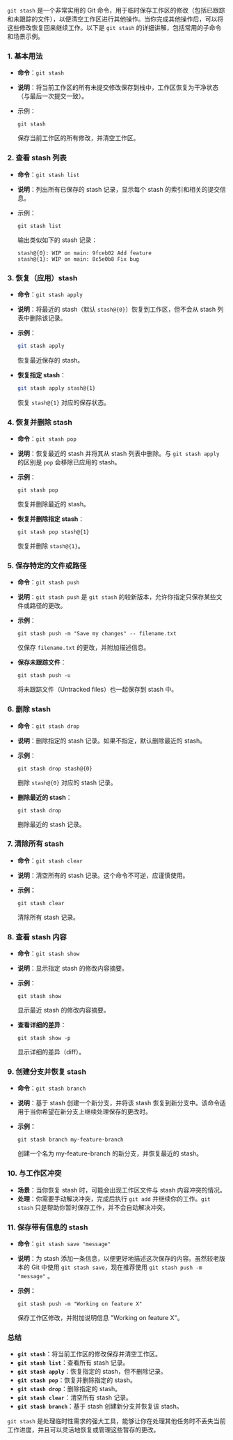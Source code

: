 `git stash` 是一个非常实用的 Git 命令，用于临时保存工作区的修改（包括已跟踪和未跟踪的文件），以便清空工作区进行其他操作。当你完成其他操作后，可以将这些修改恢复回来继续工作。以下是 `git stash` 的详细讲解，包括常用的子命令和场景示例。

### 1. **基本用法**

- **命令**：`git stash`

- **说明**：将当前工作区的所有未提交修改保存到栈中，工作区恢复为干净状态（与最后一次提交一致）。

- 示例：

  ```
  git stash
  ```

  保存当前工作区的所有修改，并清空工作区。

### 2. **查看 stash 列表**

- **命令**：`git stash list`

- **说明**：列出所有已保存的 stash 记录，显示每个 stash 的索引和相关的提交信息。

- 示例：

  ```
  git stash list
  ```

  输出类似如下的 stash 记录：

  ```less
  stash@{0}: WIP on main: 9fceb02 Add feature
  stash@{1}: WIP on main: 8c5e0b8 Fix bug
  ```

### 3. **恢复（应用）stash**

- **命令**：`git stash apply`

- **说明**：将最近的 stash（默认 `stash@{0}`）恢复到工作区，但不会从 stash 列表中删除该记录。

- **示例**：

  ```bash
  git stash apply
  ```

  恢复最近保存的 stash。

- **恢复指定 stash**：

  ```bash
  git stash apply stash@{1}
  ```

  恢复 `stash@{1}` 对应的保存状态。

### 4. **恢复并删除 stash**

- **命令**：`git stash pop`

- **说明**：恢复最近的 stash 并将其从 stash 列表中删除。与 `git stash apply` 的区别是 `pop` 会移除已应用的 stash。

- **示例**：

  ```
  git stash pop
  ```

  恢复并删除最近的 stash。

- **恢复并删除指定 stash**：

  ```
  git stash pop stash@{1}
  ```

  恢复并删除 `stash@{1}`。

### 5. **保存特定的文件或路径**

- **命令**：`git stash push`

- **说明**：`git stash push` 是 `git stash` 的较新版本，允许你指定只保存某些文件或路径的更改。

- **示例**：

  ```
  git stash push -m "Save my changes" -- filename.txt
  ```

  仅保存 `filename.txt` 的更改，并附加描述信息。

- **保存未跟踪文件**：

  ```
  git stash push -u
  ```

  将未跟踪文件（Untracked files）也一起保存到 stash 中。

### 6. **删除 stash**

- **命令**：`git stash drop`

- **说明**：删除指定的 stash 记录。如果不指定，默认删除最近的 stash。

- **示例**：

  ```
  git stash drop stash@{0}
  ```

  删除 `stash@{0}` 对应的 stash 记录。

- **删除最近的 stash**：

  ```
  git stash drop
  ```

  删除最近的 stash 记录。

### 7. **清除所有 stash**

- **命令**：`git stash clear`

- **说明**：清空所有的 stash 记录。这个命令不可逆，应谨慎使用。

- **示例：**

  ```
  git stash clear
  ```

  清除所有 stash 记录。

### 8. **查看 stash 内容**

- **命令**：`git stash show`

- **说明**：显示指定 stash 的修改内容摘要。

- **示例**：

  ```
  git stash show
  ```

  显示最近 stash 的修改内容摘要。

- **查看详细的差异**：

  ```
  git stash show -p
  ```

  显示详细的差异（diff）。

### 9. **创建分支并恢复 stash**

- **命令**：`git stash branch`

- **说明**：基于 stash 创建一个新分支，并将该 stash 恢复到新分支中。该命令适用于当你希望在新分支上继续处理保存的更改时。

- **示例：**

  ```
  git stash branch my-feature-branch
  ```

  创建一个名为 my-feature-branch 的新分支，并恢复最近的 stash。

### 10. **与工作区冲突**

- **场景**：当你恢复 stash 时，可能会出现工作区文件与 stash 内容冲突的情况。
- **处理**：你需要手动解决冲突，完成后执行 `git add` 并继续你的工作。`git stash` 只是帮助你暂时保存工作，并不会自动解决冲突。

### 11. **保存带有信息的 stash**

- **命令**：`git stash save "message"`

- **说明**：为 stash 添加一条信息，以便更好地描述这次保存的内容。虽然较老版本的 Git 中使用 `git stash save`，现在推荐使用 `git stash push -m "message"` 。

- **示例：**

  ```
  git stash push -m "Working on feature X"
  ```

  保存工作区修改，并附加说明信息 "Working on feature X"。

### 总结

- **`git stash`**：将当前工作区的修改保存并清空工作区。
- **`git stash list`**：查看所有 stash 记录。
- **`git stash apply`**：恢复指定的 stash，但不删除记录。
- **`git stash pop`**：恢复并删除指定的 stash。
- **`git stash drop`**：删除指定的 stash。
- **`git stash clear`**：清空所有 stash 记录。
- **`git stash branch`**：基于 stash 创建新分支并恢复该 stash。

`git stash` 是处理临时性需求的强大工具，能够让你在处理其他任务时不丢失当前工作进度，并且可以灵活地恢复或管理这些暂存的更改。